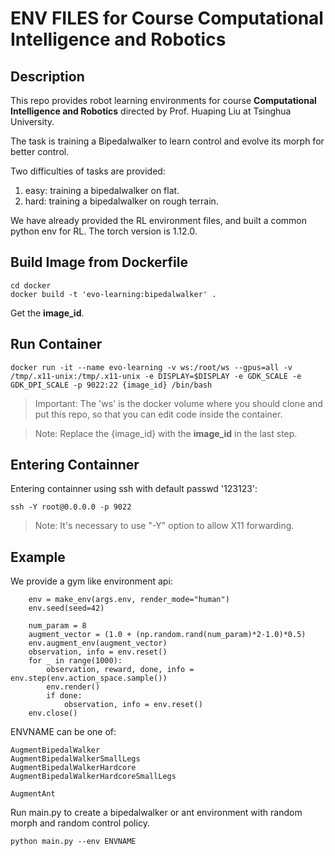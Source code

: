 # ENV FILES for Course **Computational Intelligence and Robotics**
## Description
This repo provides robot learning environments for course **Computational Intelligence and Robotics** directed by Prof. Huaping Liu at Tsinghua University.

The task is training a Bipedalwalker to learn control and evolve its morph for better control.

Two difficulties of tasks are provided:
1. easy: training a bipedalwalker on flat.
2. hard: training a bipedalwalker on rough terrain.

We have already provided the RL environment files, and built a common python env for RL. The torch version is 1.12.0.

## Build Image from Dockerfile
```
cd docker
docker build -t 'evo-learning:bipedalwalker' . 
```
Get the **image_id**.

## Run Container
```
docker run -it --name evo-learning -v ws:/root/ws --gpus=all -v /tmp/.x11-unix:/tmp/.x11-unix -e DISPLAY=$DISPLAY -e GDK_SCALE -e GDK_DPI_SCALE -p 9022:22 {image_id} /bin/bash
```
> Important: The 'ws' is the docker volume where you should clone and put this repo, so that you can edit code inside the container.

> Note: Replace the {image_id} with the **image_id** in the last step.

## Entering Containner
Entering containner using ssh with default passwd '123123':
```
ssh -Y root@0.0.0.0 -p 9022
```
> Note: It's necessary to use "-Y" option to allow X11 forwarding.

## Example
We provide a gym like environment api:
```
    env = make_env(args.env, render_mode="human")
    env.seed(seed=42)

    num_param = 8
    augment_vector = (1.0 + (np.random.rand(num_param)*2-1.0)*0.5)
    env.augment_env(augment_vector)
    observation, info = env.reset()
    for _ in range(1000):
        observation, reward, done, info = env.step(env.action_space.sample())
        env.render()
        if done:
            observation, info = env.reset()
    env.close()
```
ENVNAME can be one of:
```
AugmentBipedalWalker
AugmentBipedalWalkerSmallLegs
AugmentBipedalWalkerHardcore
AugmentBipedalWalkerHardcoreSmallLegs

AugmentAnt
```
Run main.py to create a bipedalwalker or ant environment with random morph and random control policy.
```
python main.py --env ENVNAME
```